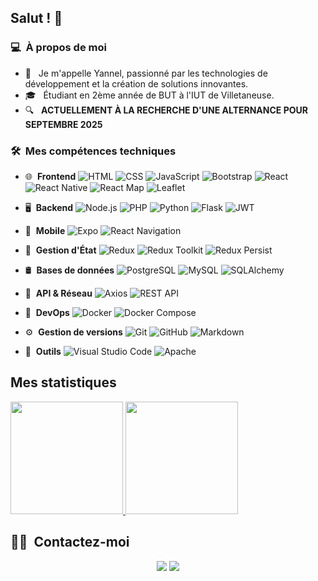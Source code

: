 ## Salut ! 👋

### 💻 &nbsp;À propos de moi

- 🤔 &nbsp; Je m'appelle Yannel, passionné par les technologies de développement et la création de solutions innovantes.
- 🎓 &nbsp; Étudiant en 2ème année de BUT à l'IUT de Villetaneuse.
- 🔍 &nbsp; **ACTUELLEMENT À LA RECHERCHE D'UNE ALTERNANCE POUR SEPTEMBRE 2025**

### 🛠 &nbsp;Mes compétences techniques

- 🌐 &nbsp;**Frontend**
  ![HTML](https://img.shields.io/badge/-HTML-333333?style=flat&logo=HTML5)
  ![CSS](https://img.shields.io/badge/-CSS-333333?style=flat&logo=CSS3&logoColor=1572B6)
  ![JavaScript](https://img.shields.io/badge/-JavaScript-333333?style=flat&logo=javascript)
  ![Bootstrap](https://img.shields.io/badge/-Bootstrap-333333?style=flat&logo=bootstrap&logoColor=563D7C)
  ![React](https://img.shields.io/badge/-React-333333?style=flat&logo=react)
  ![React Native](https://img.shields.io/badge/-React%20Native-333333?style=flat&logo=react)
  ![React Map](https://img.shields.io/badge/-React%20Map-333333?style=flat&logo=react)
  ![Leaflet](https://img.shields.io/badge/-Leaflet-333333?style=flat&logo=leaflet)

- 🖥️ &nbsp;**Backend**
  ![Node.js](https://img.shields.io/badge/-Node.js-333333?style=flat&logo=node.js)
  ![PHP](https://img.shields.io/badge/-PHP-333333?style=flat&logo=php)
  ![Python](https://img.shields.io/badge/-Python-333333?style=flat&logo=python)
  ![Flask](https://img.shields.io/badge/-Flask-333333?style=flat&logo=flask)
  ![JWT](https://img.shields.io/badge/-JWT-333333?style=flat&logo=json-web-tokens)

- 📱 &nbsp;**Mobile**
  ![Expo](https://img.shields.io/badge/-Expo-333333?style=flat&logo=expo)
  ![React Navigation](https://img.shields.io/badge/-React%20Navigation-333333?style=flat&logo=react)
- 🔄 &nbsp;**Gestion d'État**
  ![Redux](https://img.shields.io/badge/-Redux-333333?style=flat&logo=redux)
  ![Redux Toolkit](https://img.shields.io/badge/-Redux%20Toolkit-333333?style=flat&logo=redux)
  ![Redux Persist](https://img.shields.io/badge/-Redux%20Persist-333333?style=flat&logo=redux)
- 🛢 &nbsp;**Bases de données**
  ![PostgreSQL](https://img.shields.io/badge/-PostgreSQL-333333?style=flat&logo=postgresql)
  ![MySQL](https://img.shields.io/badge/-MySQL-333333?style=flat&logo=mysql)
  ![SQLAlchemy](https://img.shields.io/badge/-SQLAlchemy-333333?style=flat&logo=sqlalchemy)

- 🔌 &nbsp;**API & Réseau**
  ![Axios](https://img.shields.io/badge/-Axios-333333?style=flat&logo=axios)
  ![REST API](https://img.shields.io/badge/-REST%20API-333333?style=flat&logo=api)
- 🐳 &nbsp;**DevOps**
  ![Docker](https://img.shields.io/badge/-Docker-333333?style=flat&logo=docker)
  ![Docker Compose](https://img.shields.io/badge/-Docker%20Compose-333333?style=flat&logo=docker)

- ⚙️ &nbsp;**Gestion de versions**
  ![Git](https://img.shields.io/badge/-Git-333333?style=flat&logo=git)
  ![GitHub](https://img.shields.io/badge/-GitHub-333333?style=flat&logo=github)
  ![Markdown](https://img.shields.io/badge/-Markdown-333333?style=flat&logo=markdown)

- 🔧 &nbsp;**Outils**
  ![Visual Studio Code](https://img.shields.io/badge/-Visual%20Studio%20Code-333333?style=flat&logo=visual-studio-code&logoColor=007ACC)
  ![Apache](https://img.shields.io/badge/-Apache-333333?style=flat&logo=apache)

## Mes statistiques

<p>
<a href="https://github.com/aariisto">
  <img height="180em" src="https://github-readme-stats.vercel.app/api?username=aariisto&show_icons=true&theme=radical" />
  <img height="180em" src="https://github-readme-stats-eight-theta.vercel.app/api/top-langs/?username=aariisto&theme=radical&layout=compact&exclude_lang=java+r" />
</a>
</p>

## 🤝🏻 &nbsp;Contactez-moi

<p align="center">
<a href="https://www.linkedin.com/in/yannel-aissani-2b7509304/"><img src="https://img.shields.io/badge/LinkedIn-Yannel%20Aissani-0077B5?style=flat-square&logo=linkedin&logoColor=white"/></a>
<a href="mailto:yanne.aissani@gmail.com"><img src="https://img.shields.io/badge/-yanne.aissani@gmail.com-D14836?style=flat-square&logo=Gmail&logoColor=white"/></a>

<!--
**cdthomp1/cdthomp1** is a ✨ _special_ ✨ repository because its `README.md` (this file) appears on your GitHub profile.
